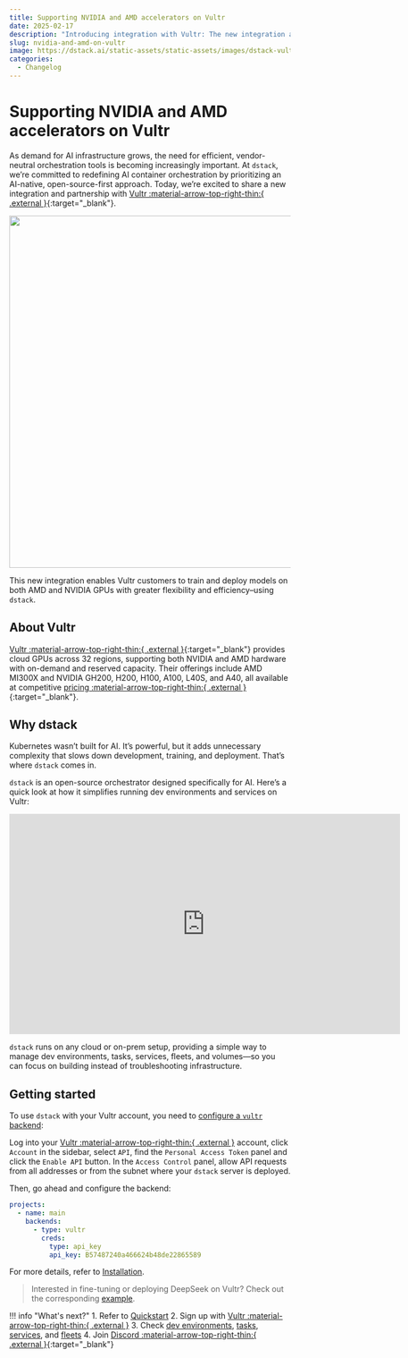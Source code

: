 ```yaml
---
title: Supporting NVIDIA and AMD accelerators on Vultr
date: 2025-02-17
description: "Introducing integration with Vultr: The new integration allows Vultr customers to train and deploy models on both AMD and NVIDIA GPUs."  
slug: nvidia-and-amd-on-vultr
image: https://dstack.ai/static-assets/static-assets/images/dstack-vultr.png
categories:
  - Changelog
---
```


# Supporting NVIDIA and AMD accelerators on Vultr

As demand for AI infrastructure grows, the need for efficient, vendor-neutral orchestration tools is becoming
increasingly important.
At `dstack`, we’re committed to redefining AI container orchestration by prioritizing an AI-native, open-source-first
approach.
Today, we’re excited to share a new integration and partnership
with [Vultr :material-arrow-top-right-thin:{ .external }](https://www.vultr.com/){:target="_blank"}.

<img src="https://dstack.ai/static-assets/static-assets/images/dstack-vultr.png" width="630"/>

This new integration enables Vultr customers to train and deploy models on both AMD
and NVIDIA GPUs with greater flexibility and efficiency–using `dstack`. 

<!-- more -->

## About Vultr

[Vultr :material-arrow-top-right-thin:{ .external }](https://www.vultr.com/){:target="_blank"} provides cloud GPUs across 32 regions, supporting both NVIDIA and AMD hardware with on-demand and reserved
capacity. Their offerings include AMD MI300X and NVIDIA GH200, H200, H100, A100, L40S, and A40, all available at
competitive [pricing :material-arrow-top-right-thin:{ .external }](https://www.vultr.com/pricing/#cloud-gpu){:target="_blank"}.

## Why dstack

Kubernetes wasn’t built for AI. It’s powerful, but it adds unnecessary complexity that slows down development, training,
and deployment. That’s where `dstack` comes in.

`dstack` is an open-source orchestrator designed specifically for AI. Here’s a quick look at how it simplifies running dev
environments and services on Vultr:

<iframe width="700" height="394" src="https://www.youtube.com/embed/WnmP2zbUh7w?si=6bIcPifxD3BEVp3I&rel=0" title="YouTube video player" frameborder="0" allow="accelerometer; autoplay; clipboard-write; encrypted-media; gyroscope; picture-in-picture; web-share" referrerpolicy="strict-origin-when-cross-origin" allowfullscreen></iframe>

`dstack` runs on any cloud or on-prem setup, providing a simple way to manage dev environments, tasks, services, fleets,
and volumes—so you can focus on building instead of troubleshooting infrastructure.

## Getting started

To use `dstack` with your Vultr account, you need to [configure a `vultr` backend](../../docs/concepts/backends.md):

Log into your [Vultr :material-arrow-top-right-thin:{ .external }](https://www.vultr.com/) account, click `Account` in the sidebar, select `API`, find the `Personal Access Token` panel and click the `Enable API` button. In the `Access Control` panel, allow API requests from all addresses or from the subnet where your `dstack` server is deployed.

Then, go ahead and configure the backend:

<div editor-title="~/.dstack/server/config.yml">

```yaml
projects:
  - name: main
    backends:
      - type: vultr
        creds:
          type: api_key
          api_key: B57487240a466624b48de22865589
```

</div>

For more details, refer to [Installation](../../docs/installation/index.md).

> Interested in fine-tuning or deploying DeepSeek on Vultr? Check out the corresponding [example](../../examples/llms/deepseek/index.md).

!!! info "What's next?"
    1. Refer to [Quickstart](../../docs/quickstart.md)
    2. Sign up with [Vultr :material-arrow-top-right-thin:{ .external }](https://www.vultr.com/)
    3. Check [dev environments](../../docs/concepts/dev-environments.md), 
        [tasks](../../docs/concepts/tasks.md), [services](../../docs/concepts/services.md), 
        and [fleets](../../docs/concepts/fleets.md)
    4. Join [Discord :material-arrow-top-right-thin:{ .external }](https://discord.gg/u8SmfwPpMd){:target="_blank"}
